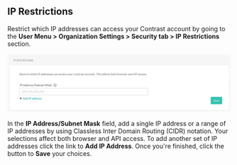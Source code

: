 <!--
title: "IP Restrictions"
description: "Set up IP restrictions"
tags: "organization settings security ip restrictions"
-->


## IP Restrictions 

Restrict which IP addresses can access your Contrast account by going to the **User Menu > Organization Settings > Security tab > IP Restrictions** section. 

<a href="assets/images/Security-ip-restriction.png" rel="lightbox" title="IP restrictions configuration"><img class="thumbnail" src="assets/images/Security-ip-restriction.png"/></a>

In the **IP Address/Subnet Mask** field, add a single IP address or a range of IP addresses by using Classless Inter Domain Routing (CIDR) notation. Your selections affect both browser and API access. To add another set of IP addresses click the link to **Add IP Address**. Once you're finished, click the button to **Save** your choices. 


